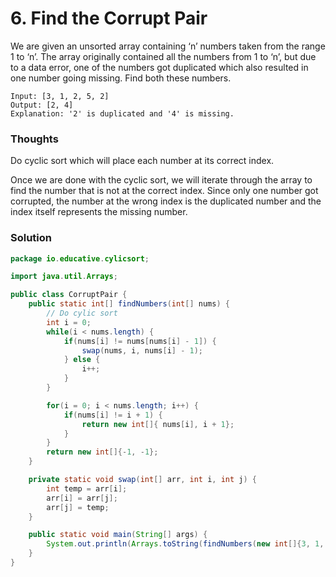 # 6. Find the Corrupt Pair

We are given an unsorted array containing ‘n’ numbers taken from the range 1 to ‘n’. The array originally contained all the numbers from 1 to ‘n’, but due to a data error, one of the numbers got duplicated which also resulted in one number going missing. Find both these numbers.

    Input: [3, 1, 2, 5, 2]
    Output: [2, 4]
    Explanation: '2' is duplicated and '4' is missing.

### Thoughts
Do cyclic sort which will place each number at its correct index. 

Once we are done with the cyclic sort, we will iterate through the array to find the number that is not at the correct index. Since only one number got corrupted, the number at the wrong index is the duplicated number and the index itself represents the missing number.

### Solution

```java
package io.educative.cylicsort;

import java.util.Arrays;

public class CorruptPair {
    public static int[] findNumbers(int[] nums) {
        // Do cylic sort
        int i = 0;
        while(i < nums.length) {
            if(nums[i] != nums[nums[i] - 1]) {
                swap(nums, i, nums[i] - 1);
            } else {
                i++;
            }
        }

        for(i = 0; i < nums.length; i++) {
            if(nums[i] != i + 1) {
                return new int[]{ nums[i], i + 1};
            }
        }
        return new int[]{-1, -1};
    }

    private static void swap(int[] arr, int i, int j) {
        int temp = arr[i];
        arr[i] = arr[j];
        arr[j] = temp;
    }

    public static void main(String[] args) {
        System.out.println(Arrays.toString(findNumbers(new int[]{3, 1, 2, 5, 2})));
    }
}
```